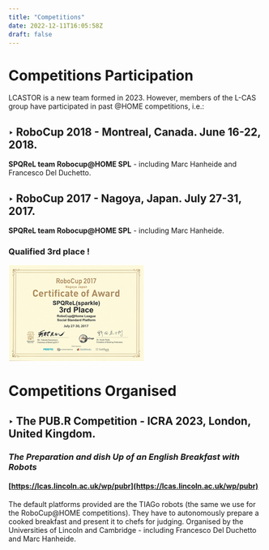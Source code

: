 ```yaml
---
title: "Competitions"
date: 2022-12-11T16:05:58Z
draft: false 
---
```


# Competitions Participation

LCASTOR is a new team formed in 2023. However, members of the L-CAS group have participated in past @HOME competitions, i.e.:
## ‣ RoboCup 2018 - Montreal, Canada. June 16-22, 2018.
**SPQReL team Robocup@HOME SPL** - including Marc Hanheide and Francesco Del Duchetto.

## ‣ RoboCup 2017 - Nagoya, Japan. July 27-31, 2017.      
**SPQReL team Robocup@HOME SPL** - including Marc Hanheide.
### Qualified 3rd place !  
![certificate](/nagoya.png)


# Competitions Organised

## ‣ The PUB.R Competition - ICRA 2023, London, United Kingdom.
### *The Preparation and dish Up of an English Breakfast with Robots*
#### [https://lcas.lincoln.ac.uk/wp/pubr](https://lcas.lincoln.ac.uk/wp/pubr)
The default platforms provided are the TIAGo robots (the same we use for the RoboCup@HOME competitions). They have to autonomously prepare a cooked breakfast and present it to chefs for judging.
Organised by the Universities of Lincoln and Cambridge - including Francesco Del Duchetto and Marc Hanheide.
